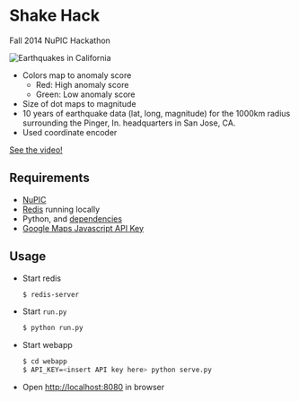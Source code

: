 # Shake Hack

Fall 2014 NuPIC Hackathon

![Earthquakes in California](http://oxtopus.github.io/shakehack/map.jpg "Earthquakes in California")

- Colors map to anomaly score
  - Red: High anomaly score
  - Green: Low anomaly score
- Size of dot maps to magnitude
- 10 years of earthquake data (lat, long, magnitude) for the 1000km radius surrounding the Pinger, In. headquarters in San Jose, CA.
- Used coordinate encoder

[See the video!](https://drive.google.com/a/numenta.com/file/d/0B7hpsypiwZ_UNFRPNUFiaGZGejQ/view?usp=sharing)

## Requirements

- [NuPIC](https://github.com/numenta/nupic)
- [Redis](http://redis.io/) running locally
- Python, and [dependencies](requirements.txt)
- [Google Maps Javascript API Key](https://developers.google.com/maps/documentation/javascript/tutorial#api_key)

## Usage

- Start redis

  ```bash
  $ redis-server
  ```

- Start `run.py`

  ```bash
  $ python run.py
  ```

- Start webapp

  ```bash
  $ cd webapp
  $ API_KEY=<insert API key here> python serve.py
  ```

- Open [http://localhost:8080](http://localhost:8080) in browser

